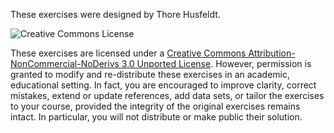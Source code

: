 These exercises were designed by Thore Husfeldt.

![Creative Commons License](http://i.creativecommons.org/l/by-nc-nd/3.0/88x31.png)

These exercises are licensed under a [Creative Commons
Attribution-NonCommercial-NoDerivs 3.0 Unported
License](http://creativecommons.org/licenses/by-nc-nd/3.0/deed.en_US).
However, permission is granted to modify and re-distribute these
exercises in an academic, educational setting.
In fact, you are encouraged to improve clarity, correct mistakes,
extend or update references, add data sets, or tailor the exercises to
your course, provided the integrity of the original exercises remains
intact.
In particular, you will not distribute or make public their solution.
